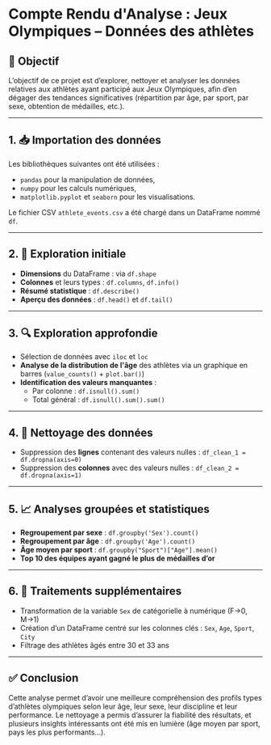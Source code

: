 
# Compte Rendu d'Analyse : Jeux Olympiques – Données des athlètes

## 🎯 Objectif
L’objectif de ce projet est d’explorer, nettoyer et analyser les données relatives aux athlètes ayant participé aux Jeux Olympiques, afin d’en dégager des tendances significatives (répartition par âge, par sport, par sexe, obtention de médailles, etc.).

---

## 1. 📥 Importation des données

Les bibliothèques suivantes ont été utilisées :
- `pandas` pour la manipulation de données,
- `numpy` pour les calculs numériques,
- `matplotlib.pyplot` et `seaborn` pour les visualisations.

Le fichier CSV `athlete_events.csv` a été chargé dans un DataFrame nommé `df`.

---

## 2. 🧭 Exploration initiale

- **Dimensions** du DataFrame : via `df.shape`
- **Colonnes** et leurs types : `df.columns`, `df.info()`
- **Résumé statistique** : `df.describe()`
- **Aperçu des données** : `df.head()` et `df.tail()`

---

## 3. 🔍 Exploration approfondie

- Sélection de données avec `iloc` et `loc`
- **Analyse de la distribution de l'âge** des athlètes via un graphique en barres (`value_counts()` + `plot.bar()`)
- **Identification des valeurs manquantes** :
  - Par colonne : `df.isnull().sum()`
  - Total général : `df.isnull().sum().sum()`

---

## 4. 🧹 Nettoyage des données

- Suppression des **lignes** contenant des valeurs nulles : `df_clean_1 = df.dropna(axis=0)`
- Suppression des **colonnes** avec des valeurs nulles : `df_clean_2 = df.dropna(axis=1)`

---

## 5. 📈 Analyses groupées et statistiques

- **Regroupement par sexe** : `df.groupby('Sex').count()`
- **Regroupement par âge** : `df.groupby('Age').count()`
- **Âge moyen par sport** : `df.groupby("Sport")["Age"].mean()`
- **Top 10 des équipes ayant gagné le plus de médailles d’or**

---

## 6. 🧪 Traitements supplémentaires

- Transformation de la variable `Sex` de catégorielle à numérique (F→0, M→1)
- Création d’un DataFrame centré sur les colonnes clés : `Sex`, `Age`, `Sport`, `City`
- Filtrage des athlètes âgés entre 30 et 33 ans

---

## ✅ Conclusion

Cette analyse permet d’avoir une meilleure compréhension des profils types d’athlètes olympiques selon leur âge, leur sexe, leur discipline et leur performance. Le nettoyage a permis d’assurer la fiabilité des résultats, et plusieurs insights intéressants ont été mis en lumière (âge moyen par sport, pays les plus performants...).
